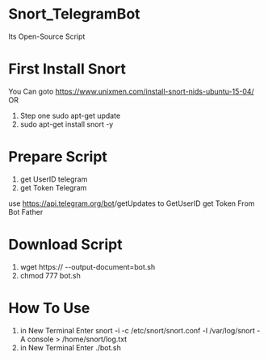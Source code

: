 # Snort_TelegramBot
Its Open-Source Script


# First Install Snort
You Can goto https://www.unixmen.com/install-snort-nids-ubuntu-15-04/
OR
1. Step one sudo apt-get update
2. sudo apt-get install snort -y

# Prepare Script
1. get UserID telegram
2. get Token Telegram

use https://api.telegram.org/bot<token>/getUpdates to GetUserID
get Token From Bot Father
  
# Download Script
1. wget https:// --output-document=bot.sh
2. chmod 777 bot.sh

# How To Use
1. in New Terminal Enter snort -i <interface> -c /etc/snort/snort.conf -l /var/log/snort -A console > /home/snort/log.txt
2. in New Terminal Enter ./bot.sh
